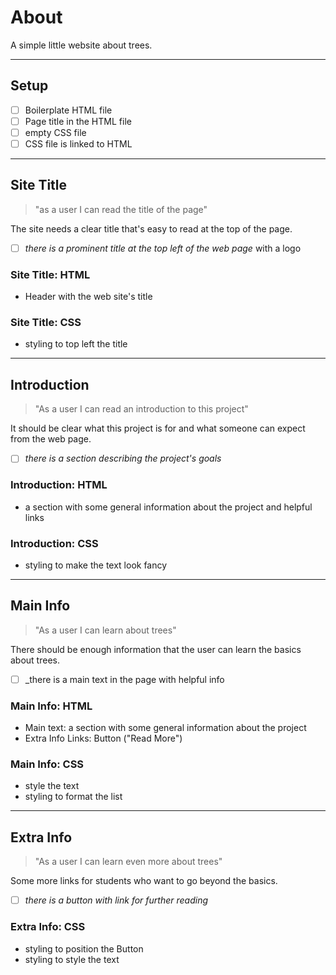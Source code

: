 # About

A simple little website about trees.

---

## Setup

- [ ] Boilerplate HTML file
- [ ] Page title in the HTML file
- [ ] empty CSS file
- [ ] CSS file is linked to HTML

---

<!--
  all issues for this user story have a `for: site title` label
  this section can be copy-pasted into an issue on the project board
  you can add more labels to these issues (`html`, `css`, `documentation`, ...)
-->

<!-- issue title -->

## Site Title

<!-- user story -->

> "as a user I can read the title of the page"

<!-- detailed description -->

The site needs a clear title that's easy to read at the top of the page.

<!-- acceptance criteria -->

- [ ] _there is a prominent title at the top left of the web page_ with a logo

<!-- code you think you will need -->

### Site Title: HTML

- Header with the web site's title

### Site Title: CSS

- styling to top left the title

---

## Introduction

> "As a user I can read an introduction to this project"

It should be clear what this project is for and what someone can expect from the
web page.

- [ ] _there is a section describing the project's goals_

### Introduction: HTML

- a section with some general information about the project and helpful links

### Introduction: CSS

- styling to make the text look fancy

---

## Main Info

> "As a user I can learn about trees"

There should be enough information that the user can learn the basics about
trees.

- [ ] \_there is a main text in the page with helpful info

### Main Info: HTML

- Main text: a section with some general information about the project
- Extra Info Links: Button ("Read More")

### Main Info: CSS

- style the text
- styling to format the list

---

## Extra Info

> "As a user I can learn even more about trees"

Some more links for students who want to go beyond the basics.

- [ ] _there is a button with link for further reading_

### Extra Info: CSS

- styling to position the Button
- styling to style the text
